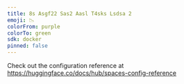 ```yaml
---
title: 8s Asgf22 Sas2 Aasl T4sks Lsdsa 2
emoji: 📉
colorFrom: purple
colorTo: green
sdk: docker
pinned: false
---
```


Check out the configuration reference at https://huggingface.co/docs/hub/spaces-config-reference

